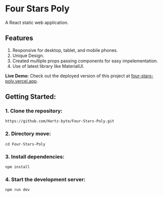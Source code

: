 # Four Stars Poly

A React static web application.

## Features
1. Responsive for desktop, tablet, and mobile phones.
2. Unique Design.
3. Created multiple props passing components for easy impelementation.
4. Use of latest library like MaterialUI.
   

**Live Demo:**
Check out the deployed version of this project at [four-stars-poly.vercel.app](https://four-stars-poly.vercel.app "Live Demo").


## Getting Started:
### 1. Clone the repository:
```
https://github.com/Hartz-byte/Four-Stars-Poly.git
```

### 2. Directory move:
```
cd Four-Stars-Poly
```

### 3. Install dependencies:
```
npm install
```

### 4. Start the development server:
```
npm run dev
```

